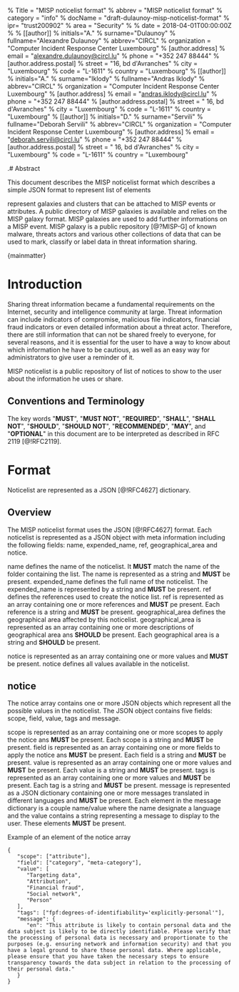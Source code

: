 % Title = "MISP noticelist format"
% abbrev = "MISP noticelist format"
% category = "info"
% docName = "draft-dulaunoy-misp-noticelist-format"
% ipr= "trust200902"
% area = "Security"
%
% date = 2018-04-01T00:00:00Z
%
% [[author]]
% initials="A."
% surname="Dulaunoy"
% fullname="Alexandre Dulaunoy"
% abbrev="CIRCL"
% organization = "Computer Incident Response Center Luxembourg"
%  [author.address]
%  email = "alexandre.dulaunoy@circl.lu"
%  phone = "+352 247 88444"
%   [author.address.postal]
%   street = "16, bd d'Avranches"
%   city = "Luxembourg"
%   code = "L-1611"
%   country = "Luxembourg"
% [[author]]
% initials="A."
% surname="Iklody"
% fullname="Andras Iklody"
% abbrev="CIRCL"
% organization = "Computer Incident Response Center Luxembourg"
%  [author.address]
%  email = "andras.iklody@circl.lu"
%  phone = "+352 247 88444"
%   [author.address.postal]
%   street = " 16, bd d'Avranches"
%   city = "Luxembourg"
%   code = "L-1611"
%   country = "Luxembourg"
% [[author]]
% initials="D."
% surname="Servili"
% fullname="Deborah Servili"
% abbrev="CIRCL"
% organization = "Computer Incident Response Center Luxembourg"
%  [author.address]
%  email = "deborah.servili@circl.lu"
%  phone = "+352 247 88444"
%   [author.address.postal]
%   street = " 16, bd d'Avranches"
%   city = "Luxembourg"
%   code = "L-1611"
%   country = "Luxembourg"

.# Abstract

This document describes the MISP noticelist format which describes a simple JSON format to represent list of elements

represent galaxies and clusters that can be attached to MISP events or attributes. A public directory of MISP galaxies is available and relies on the MISP galaxy format. MISP galaxies are used to add further informations on a MISP event. MISP galaxy is a public repository [@?MISP-G] of known malware, threats actors and various other collections of data that can be used to mark, classify or label data in threat information sharing.

{mainmatter}

# Introduction
Sharing threat information became a fundamental requirements on the Internet, security and intelligence community at large. Threat information can include indicators of compromise, malicious file indicators, financial fraud indicators or even detailed information about a threat actor. Therefore, there are still information that can not be shared freely to everyone, for several reasons, and it is essential for the user to have a way to know about which information he have to be cautious, as well as an easy way for administrators to give user a reminder of it.

MISP noticelist is a public repository of list of notices to show to the user about the information he uses or share.

##  Conventions and Terminology

The key words "**MUST**", "**MUST NOT**", "**REQUIRED**", "**SHALL**", "**SHALL NOT**",
"**SHOULD**", "**SHOULD NOT**", "**RECOMMENDED**", "**MAY**", and "**OPTIONAL**" in this
document are to be interpreted as described in RFC 2119 [@!RFC2119].

# Format

Noticelist are represented as a JSON [@!RFC4627] dictionary.

## Overview

The MISP noticelist format uses the JSON [@!RFC4627] format. Each noticelist is represented as a JSON object with meta information including the following fields: name, expended_name, ref, geographical_area and notice.

name defines the name of the noticelist. It **MUST** match the name of the folder containing the list. The name is represented as a string and **MUST** be present. expended_name defines the full name of the noticelist. The expended_name is represented by a string and **MUST** be present. ref defines the references used to create the notice list. ref is represented as an array containing one or more references and **MUST** pe present. Each reference is a string and **MUST** be present. geographical_area defines the geographical area affected by this noticelist. geographical_area is represented as an array containing one or more descriptions of geographical area ans **SHOULD** be present. Each geographical area is a string and **SHOULD** be present.

notice is represented as an array containing one or more values and **MUST** be present. notice defines all values available in the noticelist.

## notice

The notice array contains one or more JSON objects which represent all the possible values in the noticelist. The JSON object contains five fields: scope,
field, value, tags and message.

scope is represented as an array containing one or more scopes to apply the notice ans **MUST** be present. Each scope is a string and **MUST** be present. field is represented as an array containing one or more fields to apply the notice ans **MUST** be present. Each field is a string and **MUST** be present. value is represented as an array containing one or more values and **MUST** be present. Each value is a string and **MUST** be present. tags is represented as an array containing one or more values and **MUST** be present. Each tag is a string and **MUST** be present. message is represented as a JSON dictionary containing one or more messages translated in different languages and **MUST** be present. Each element in the message dictionary is a couple name/value where the name designate a language and the value contains a string representing a message to display to the user. These elements **MUST** be present.

Example of an element of the notice array

~~~~
{
   "scope": ["attribute"],
   "field": ["category", "meta-category"],
   "value": [
      "Targeting data",
      "Attribution",
      "Financial fraud",
      "Social network",
      "Person"
   ],
   "tags": ["fpf:degrees-of-identifiability='explicitly-personal'"],
   "message": {
      "en": "This attribute is likely to contain personal data and the data subject is likely to be directly identifiable. Please verify that the processing of personal data is necessary and proportionate to the purposes (e.g. ensuring network and information security) and that you have a legal ground to share those personal data. Where applicable, please ensure that you have taken the necessary steps to ensure transparency towards the data subject in relation to the processing of their personal data."
   }
}
~~~~

